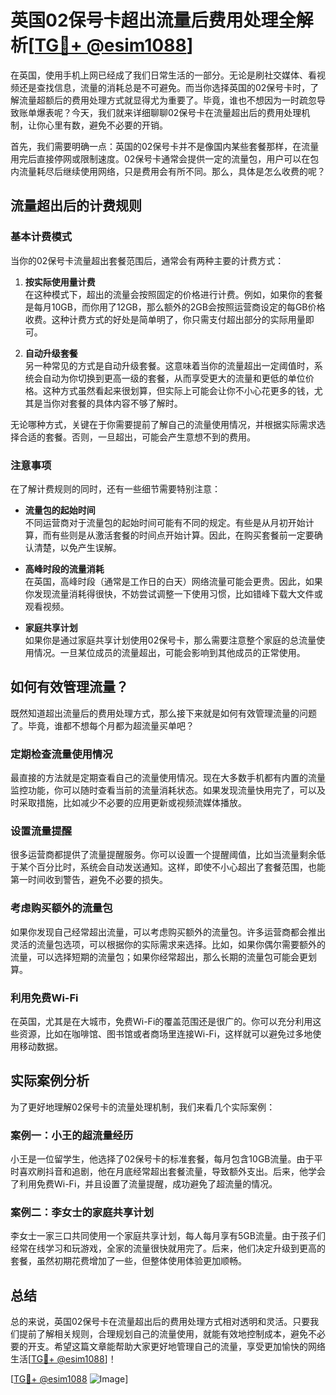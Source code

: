 # 英国02保号卡超出流量后费用处理全解析[[TG💪+ @esim1088](https://t.me/s/esim1088)]

在英国，使用手机上网已经成了我们日常生活的一部分。无论是刷社交媒体、看视频还是查找信息，流量的消耗总是不可避免。而当你选择英国的02保号卡时，了解流量超额后的费用处理方式就显得尤为重要了。毕竟，谁也不想因为一时疏忽导致账单爆表呢？今天，我们就来详细聊聊02保号卡在流量超出后的费用处理机制，让你心里有数，避免不必要的开销。

首先，我们需要明确一点：英国的02保号卡并不是像国内某些套餐那样，在流量用完后直接停网或限制速度。02保号卡通常会提供一定的流量包，用户可以在包内流量耗尽后继续使用网络，只是费用会有所不同。那么，具体是怎么收费的呢？

## 流量超出后的计费规则

### 基本计费模式

当你的02保号卡流量超出套餐范围后，通常会有两种主要的计费方式：

1. **按实际使用量计费**  
   在这种模式下，超出的流量会按照固定的价格进行计费。例如，如果你的套餐是每月10GB，而你用了12GB，那么额外的2GB会按照运营商设定的每GB价格收费。这种计费方式的好处是简单明了，你只需支付超出部分的实际用量即可。

2. **自动升级套餐**  
   另一种常见的方式是自动升级套餐。这意味着当你的流量超出一定阈值时，系统会自动为你切换到更高一级的套餐，从而享受更大的流量和更低的单位价格。这种方式虽然看起来很划算，但实际上可能会让你不小心花更多的钱，尤其是当你对套餐的具体内容不够了解时。

无论哪种方式，关键在于你需要提前了解自己的流量使用情况，并根据实际需求选择合适的套餐。否则，一旦超出，可能会产生意想不到的费用。

### 注意事项

在了解计费规则的同时，还有一些细节需要特别注意：

- **流量包的起始时间**  
  不同运营商对于流量包的起始时间可能有不同的规定。有些是从月初开始计算，而有些则是从激活套餐的时间点开始计算。因此，在购买套餐前一定要确认清楚，以免产生误解。

- **高峰时段的流量消耗**  
  在英国，高峰时段（通常是工作日的白天）网络流量可能会更贵。因此，如果你发现流量消耗得很快，不妨尝试调整一下使用习惯，比如错峰下载大文件或观看视频。

- **家庭共享计划**  
  如果你是通过家庭共享计划使用02保号卡，那么需要注意整个家庭的总流量使用情况。一旦某位成员的流量超出，可能会影响到其他成员的正常使用。

## 如何有效管理流量？

既然知道超出流量后的费用处理方式，那么接下来就是如何有效管理流量的问题了。毕竟，谁都不想每个月都为超流量买单吧？

### 定期检查流量使用情况

最直接的方法就是定期查看自己的流量使用情况。现在大多数手机都有内置的流量监控功能，你可以随时查看当前的流量消耗状态。如果发现流量快用完了，可以及时采取措施，比如减少不必要的应用更新或视频流媒体播放。

### 设置流量提醒

很多运营商都提供了流量提醒服务。你可以设置一个提醒阈值，比如当流量剩余低于某个百分比时，系统会自动发送通知。这样，即使不小心超出了套餐范围，也能第一时间收到警告，避免不必要的损失。

### 考虑购买额外的流量包

如果你发现自己经常超出流量，可以考虑购买额外的流量包。许多运营商都会推出灵活的流量包选项，可以根据你的实际需求来选择。比如，如果你偶尔需要额外的流量，可以选择短期的流量包；如果你经常超出，那么长期的流量包可能会更划算。

### 利用免费Wi-Fi

在英国，尤其是在大城市，免费Wi-Fi的覆盖范围还是很广的。你可以充分利用这些资源，比如在咖啡馆、图书馆或者商场里连接Wi-Fi，这样就可以避免过多地使用移动数据。

## 实际案例分析

为了更好地理解02保号卡的流量处理机制，我们来看几个实际案例：

### 案例一：小王的超流量经历

小王是一位留学生，他选择了02保号卡的标准套餐，每月包含10GB流量。由于平时喜欢刷抖音和追剧，他在月底经常超出套餐流量，导致额外支出。后来，他学会了利用免费Wi-Fi，并且设置了流量提醒，成功避免了超流量的情况。

### 案例二：李女士的家庭共享计划

李女士一家三口共同使用一个家庭共享计划，每人每月享有5GB流量。由于孩子们经常在线学习和玩游戏，全家的流量很快就用完了。后来，他们决定升级到更高的套餐，虽然初期花费增加了一些，但整体使用体验更加顺畅。

## 总结

总的来说，英国02保号卡在流量超出后的费用处理方式相对透明和灵活。只要我们提前了解相关规则，合理规划自己的流量使用，就能有效地控制成本，避免不必要的开支。希望这篇文章能帮助大家更好地管理自己的流量，享受更加愉快的网络生活[[TG💪+ @esim1088](https://t.me/s/esim1088)]！

[[TG💪+ @esim1088](https://t.me/s/esim1088) ![Image](https://i.postimg.cc/4NQfJmqS/Snipaste-2025-05-13-00-14-12.png)]
